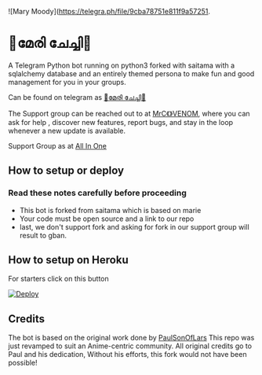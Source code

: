 ![Mary Moody](https://telegra.ph/file/9cba78751e811f9a57251.
# 💓മേരി ചേച്ചി💓

A Telegram Python bot running on python3 forked with saitama with a sqlalchemy database and an entirely themed persona to make fun and good management for you in your groups.

Can be found on telegram as [💓മേരി ചേച്ചി💓](https://t.me/Mary_.moodybot)

The Support group can be reached out to at [MrC《》VENOM](https://t.me/MrC_VENOM), where you can ask for help , discover new features, report bugs, and stay in the loop whenever a new update is available. 


Support Group as at [All In One](https://t.me/tvseriezzz)

## How to setup or deploy

### Read these notes carefully before proceeding 
 - This bot is forked from saitama which is based on marie
 - Your code must be open source and a link to our repo
 - last, we don't support fork and asking for fork in our support group will result to gban.

## How to setup on Heroku 
For starters click on this button 

[![Deploy](https://www.herokucdn.com/deploy/button.svg)](https://heroku.com/deploy?template=https://github.com/nandhunair1/Mizuki) 

## Credits
The bot is based on the original work done by [PaulSonOfLars](https://github.com/PaulSonOfLars)
This repo was just revamped to suit an Anime-centric community. All original credits go to Paul and his dedication, Without his efforts, this fork would not have been possible!
